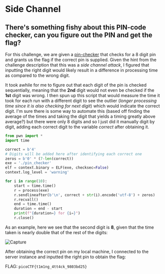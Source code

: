 # Side Channel

## There's something fishy about this PIN-code checker, can you figure out the PIN and get the flag?

For this challenge, we are given a [pin-checker](./pin_checker) that checks for a 8 digit pin and grants us the flag if the correct pin is supplied. Given the hint from the challenge description that this was a *side channel attack*, I figured that inputting the right digit would likely result in a difference in processing time as compared to the wrong digit.

It took awhile for me to figure out that each digit of the pin is checked sequentially, meaning that the **2nd** digit would not even be checked if the **1st** digit was wrong. I then spun up this script that would measure the time it took for each run with a different digit to see the outlier (*longer processing time since it is also checking for next digit*) which would indicate the correct digit. I'm sure there is some way to automate this (based off finding the average of the times and taking the digit that yields a timing greatly above average?) but there were only 8 digits and so I just did it manually digit by digit, adding each correct digit to the variable *correct* after obtaining it.

```python
from pwn import * 
import time

correct = b'4' 
# Digits will be added here after identifying each correct one
zeros = b'0' * (7-len(correct))
exe = './pin_checker'
elf = context.binary = ELF(exe, checksec=False)
context.log_level = 'warning'

for i in range(10):
    start = time.time()
    r = process(exe)
    r.sendlineafter(b'\n', correct + str(i).encode('utf-8') + zeros)
    r.recvall()
    end = time.time()
    duration = end - start
    print(f"{duration=} for {i=}")
    r.close()
```

As an example, here we see that the second digit is **8**, given that the time taken is nearly double that of the rest of the digits:

![Capture](https://user-images.githubusercontent.com/71312079/164131050-c1163499-f127-47c9-b2f6-6aca30274db6.PNG)

After obtaining the correct pin on my local machine, I connected to the server instance and inputted the right pin to obtain the flag:

FLAG: `picoCTF{t1m1ng_4tt4ck_9803bd25}`
